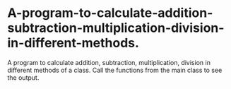 # A-program-to-calculate-addition-subtraction-multiplication-division-in-different-methods.
A program to calculate addition, subtraction, multiplication, division in different methods of a class. Call the functions from the main class to see the output.
